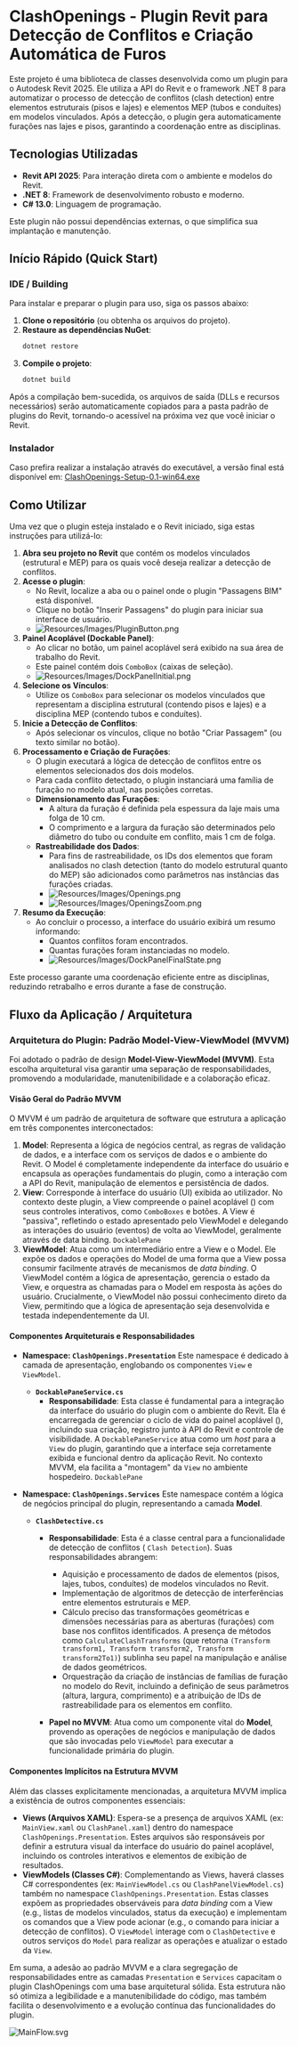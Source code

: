 ﻿# ClashOpenings - Plugin Revit para Detecção de Conflitos e Criação Automática de Furos

Este projeto é uma biblioteca de classes desenvolvida como um plugin para o Autodesk Revit 2025. Ele utiliza a API do
Revit e o framework .NET 8 para automatizar o processo de detecção de conflitos (clash detection) entre elementos
estruturais (pisos e lajes) e elementos MEP (tubos e conduítes) em modelos vinculados. Após a detecção, o plugin gera
automaticamente furações nas lajes e pisos, garantindo a coordenação entre as disciplinas.

## Tecnologias Utilizadas

* **Revit API 2025**: Para interação direta com o ambiente e modelos do Revit.
* **.NET 8**: Framework de desenvolvimento robusto e moderno.
* **C# 13.0**: Linguagem de programação.

Este plugin não possui dependências externas, o que simplifica sua implantação e manutenção.

## Início Rápido (Quick Start)

### IDE / Building

Para instalar e preparar o plugin para uso, siga os passos abaixo:

1. **Clone o repositório** (ou obtenha os arquivos do projeto).
2. **Restaure as dependências NuGet**:
   ```bash
   dotnet restore
   ```
3. **Compile o projeto**:
   ```bash
   dotnet build
   ```

Após a compilação bem-sucedida, os arquivos de saída (DLLs e recursos necessários) serão automaticamente copiados para a
pasta padrão de plugins do Revit, tornando-o acessível na próxima vez que você iniciar o Revit.

### Instalador

Caso prefira realizar a instalação através do executável, a versão final está disponível em:
[ClashOpenings-Setup-0.1-win64.exe](https://github.com/PablloDantas/ClashOpenings/blob/560ce2b691ca48cce061b15c92f2b9194123c0f2/Release/ClashOpenings-Setup-0.1-win64.exe)

## Como Utilizar

Uma vez que o plugin esteja instalado e o Revit iniciado, siga estas instruções para utilizá-lo:

1. **Abra seu projeto no Revit** que contém os modelos vinculados (estrutural e MEP) para os quais você deseja realizar
   a detecção de conflitos.
2. **Acesse o plugin**:
    * No Revit, localize a aba ou o painel onde o plugin "Passagens BIM" está disponível.
    * Clique no botão "Inserir Passagens" do plugin para iniciar sua interface de usuário.
    * ![Resources/Images/PluginButton.png](Resources/Images/PluginButton.png "Plugin Button")
3. **Painel Acoplável (Dockable Panel)**:
    * Ao clicar no botão, um painel acoplável será exibido na sua área de trabalho do Revit.
    * Este painel contém dois `ComboBox` (caixas de seleção).
    * ![Resources/Images/DockPanelInitial.png](Resources/Images/DockPanelInitial.png)
4. **Selecione os Vínculos**:
    * Utilize os `ComboBox` para selecionar os modelos vinculados que representam a disciplina estrutural (contendo
      pisos e lajes) e a disciplina MEP (contendo tubos e conduítes).
5. **Inicie a Detecção de Conflitos**:
    * Após selecionar os vínculos, clique no botão "Criar Passagem" (ou texto similar no botão).
6. **Processamento e Criação de Furações**:
    * O plugin executará a lógica de detecção de conflitos entre os elementos selecionados dos dois modelos.
    * Para cada conflito detectado, o plugin instanciará uma família de furação no modelo atual, nas posições corretas.
    * **Dimensionamento das Furações**:
        * A altura da furação é definida pela espessura da laje mais uma folga de 10 cm.
        * O comprimento e a largura da furação são determinados pelo diâmetro do tubo ou conduíte em conflito, mais 1 cm
          de folga.
    * **Rastreabilidade dos Dados**:
        * Para fins de rastreabilidade, os IDs dos elementos que foram analisados no clash detection (tanto do modelo
          estrutural quanto do MEP) são adicionados como parâmetros nas instâncias das furações criadas.
        * ![Resources/Images/Openings.png](Resources/Images/Openings.png)
        * ![Resources/Images/OpeningsZoom.png](Resources/Images/OpeningsZoom.png)
7. **Resumo da Execução**:
    * Ao concluir o processo, a interface do usuário exibirá um resumo informando:
        * Quantos conflitos foram encontrados.
        * Quantas furações foram instanciadas no modelo.
        * ![Resources/Images/DockPanelFinalState.png](Resources/Images/DockPanelFinalState.png)

Este processo garante uma coordenação eficiente entre as disciplinas, reduzindo retrabalho e erros durante a fase de
construção.

## Fluxo da Aplicação / Arquitetura

### Arquitetura do Plugin: Padrão Model-View-ViewModel (MVVM)

Foi adotado o padrão de design **Model-View-ViewModel (MVVM)**. Esta escolha arquitetural visa garantir uma separação de
responsabilidades, promovendo a modularidade, manutenibilidade e a colaboração eficaz.

#### Visão Geral do Padrão MVVM

O MVVM é um padrão de arquitetura de software que estrutura a aplicação em três componentes interconectados:

1. **Model**: Representa a lógica de negócios central, as regras de validação de dados, e a interface com os serviços de
   dados e o ambiente do Revit. O Model é completamente independente da interface do usuário e encapsula as operações
   fundamentais do plugin, como a interação com a API do Revit, manipulação de elementos e persistência de dados.
2. **View**: Corresponde à interface do usuário (UI) exibida ao utilizador. No contexto deste plugin, a View compreende
   o painel acoplável () com seus controles interativos, como `ComboBoxes` e botões. A View é "passiva", refletindo o
   estado apresentado pelo ViewModel e delegando as interações do usuário (eventos) de volta ao ViewModel, geralmente
   através de data binding. `DockablePane`
3. **ViewModel**: Atua como um intermediário entre a View e o Model. Ele expõe os dados e operações do Model de uma
   forma que a View possa consumir facilmente através de mecanismos de _data binding_. O ViewModel contém a lógica de
   apresentação, gerencia o estado da View, e orquestra as chamadas para o Model em resposta às ações do usuário.
   Crucialmente, o ViewModel não possui conhecimento direto da View, permitindo que a lógica de apresentação seja
   desenvolvida e testada independentemente da UI.

#### Componentes Arquiteturais e Responsabilidades

- **Namespace: `ClashOpenings.Presentation`** Este namespace é dedicado à camada de apresentação, englobando os
  componentes `View` e `ViewModel`.
    - **`DockablePaneService.cs`**
        - **Responsabilidade**: Esta classe é fundamental para a integração da interface do usuário do plugin com o
          ambiente do Revit. Ela é encarregada de gerenciar o ciclo de vida do painel acoplável (), incluindo sua
          criação, registro junto à API do Revit e controle de visibilidade. A `DockablePaneService` atua como um _host_
          para a `View` do plugin, garantindo que a interface seja corretamente exibida e funcional dentro da aplicação
          Revit. No contexto MVVM, ela facilita a "montagem" da `View` no ambiente hospedeiro. `DockablePane`

- **Namespace: `ClashOpenings.Services`** Este namespace contém a lógica de negócios principal do plugin, representando
  a camada **Model**.
    - **`ClashDetective.cs`**
        - **Responsabilidade**: Esta é a classe central para a funcionalidade de detecção de conflitos (
          `Clash Detection`). Suas responsabilidades abrangem:
            - Aquisição e processamento de dados de elementos (pisos, lajes, tubos, conduítes) de modelos vinculados no
              Revit.
            - Implementação de algoritmos de detecção de interferências entre elementos estruturais e MEP.
            - Cálculo preciso das transformações geométricas e dimensões necessárias para as aberturas (furações) com
              base nos conflitos identificados. A presença de métodos como `CalculateClashTransforms` (que retorna
              `(Transform transform1, Transform transform2, Transform transform2To1)`) sublinha seu papel na manipulação
              e análise de dados geométricos.
            - Orquestração da criação de instâncias de famílias de furação no modelo do Revit, incluindo a definição de
              seus parâmetros (altura, largura, comprimento) e a atribuição de IDs de rastreabilidade para os elementos
              em conflito.

        - **Papel no MVVM**: Atua como um componente vital do **Model**, provendo as operações de negócios e manipulação
          de dados que são invocadas pelo `ViewModel` para executar a funcionalidade primária do plugin.

#### Componentes Implícitos na Estrutura MVVM

Além das classes explicitamente mencionadas, a arquitetura MVVM implica a existência de outros componentes essenciais:

- **Views (Arquivos XAML)**: Espera-se a presença de arquivos XAML (ex: `MainView.xaml` ou `ClashPanel.xaml`) dentro do
  namespace `ClashOpenings.Presentation`. Estes arquivos são responsáveis por definir a estrutura visual da interface do
  usuário do painel acoplável, incluindo os controles interativos e elementos de exibição de resultados.
- **ViewModels (Classes C#)**: Complementando as Views, haverá classes C# correspondentes (ex: `MainViewModel.cs` ou
  `ClashPanelViewModel.cs`) também no namespace `ClashOpenings.Presentation`. Estas classes expõem as propriedades
  observáveis para _data binding_ com a View (e.g., listas de modelos vinculados, status da execução) e implementam os
  comandos que a View pode acionar (e.g., o comando para iniciar a detecção de conflitos). O `ViewModel` interage com o
  `ClashDetective` e outros serviços do `Model` para realizar as operações e atualizar o estado da `View`.

Em suma, a adesão ao padrão MVVM e a clara segregação de responsabilidades entre as camadas `Presentation` e `Services`
capacitam o plugin ClashOpenings com uma base arquitetural sólida. Esta estrutura não só otimiza a legibilidade e a
manutenibilidade do código, mas também facilita o desenvolvimento e a evolução contínua das funcionalidades do plugin.

![MainFlow.svg](Resources/Images/MainFlow.svg)
